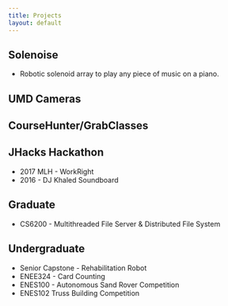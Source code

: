 ```yaml
---
title: Projects
layout: default
---
```


## Solenoise
- Robotic solenoid array to play any piece of music on a piano.

## UMD Cameras

## CourseHunter/GrabClasses

## JHacks Hackathon
- 2017 MLH - WorkRight
- 2016 - DJ Khaled Soundboard

## Graduate
- CS6200 - Multithreaded File Server & Distributed File System

## Undergraduate
- Senior Capstone - Rehabilitation Robot
- ENEE324 - Card Counting
- ENES100 - Autonomous Sand Rover Competition
- ENES102 Truss Building Competition